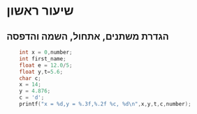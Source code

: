 # שיעור ראשון

## הגדרת משתנים, אתחול, השמה והדפסה

```c
    int x = 0,number;
    int first_name;
    float e = 12.0/5;
    float y,t=5.6;
    char c;
    x = 14;
    y = 4.876;
    c = 'd';
    printf("x = %d,y = %.3f,%.2f %c, %d\n",x,y,t,c,number);
```
